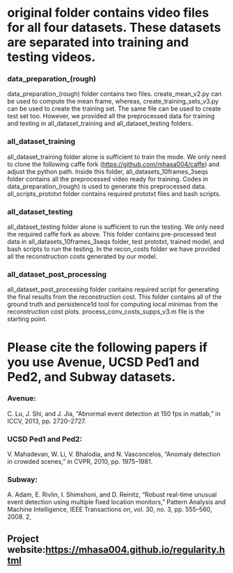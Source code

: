 original folder contains video files for all four datasets. These datasets are separated into training and testing videos.
=====
### data_preparation_(rough)
data_preparation_(rough) folder contains two files. create_mean_v2.py can be used to compute the mean frame, whereas, create_training_sets_v3.py can be used to create the training set. The same file can be used to create test set too. However, we provided all the preprocessed data for training and testing in all_dataset_training and all_dataset_testing folders.
### all_dataset_training
all_dataset_training folder alone is sufficient to train the mode. We only need to clone the following caffe fork (https://github.com/mhasa004/caffe) and adjust the python path. Inside this folder, all_datasets_10frames_3seqs folder contains all the preprocessed video ready for training. Codes in data_preparation_(rough) is used to generate this preprocessed data. all_scripts_prototxt folder contains required prototxt files and bash scripts.
### all_dataset_testing
all_dataset_testing folder alone is sufficient to run the testing. We only need the required caffe fork as above. This folder contains pre-processed test data in all_datasets_10frames_3seqs folder, test prototxt, trained model, and bash scripts to run the testing. In the recon_costs folder we have provided all the reconstruction costs generated by our model.
### all_dataset_post_processing
all_dataset_post_processing folder contains required script for generating the final results from the reconstruction cost. This folder contains all of the ground truth and persistence1d tool for computing local minimas from the reconstruction cost plots. process_conv_costs_supps_v3.m file is the starting point.

Please cite the following papers if you use Avenue, UCSD Ped1 and Ped2, and Subway datasets.
=====

### Avenue:
C. Lu, J. Shi, and J. Jia, “Abnormal event detection at 150 fps in matlab,” in ICCV, 2013, pp. 2720–2727.

### UCSD Ped1 and Ped2:
V. Mahadevan, W. Li, V. Bhalodia, and N. Vasconcelos, “Anomaly detection in crowded scenes,” in CVPR, 2010, pp. 1975–1981.

### Subway:
A. Adam, E. Rivlin, I. Shimshoni, and D. Reinitz, “Robust real-time unusual event detection using multiple fixed location monitors,” Pattern Analysis and Machine Intelligence, IEEE Transactions on, vol. 30, no. 3, pp. 555–560, 2008. 2,

## Project website:https://mhasa004.github.io/regularity.html
